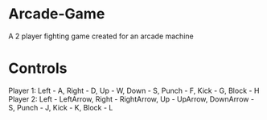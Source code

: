 # Arcade-Game
A 2 player fighting game created for an arcade machine

# Controls
Player 1: Left - A, Right - D, Up - W, Down - S, Punch - F, Kick - G, Block - H  
Player 2: Left - LeftArrow, Right - RightArrow, Up - UpArrow, DownArrow - S, Punch - J, Kick - K, Block - L
